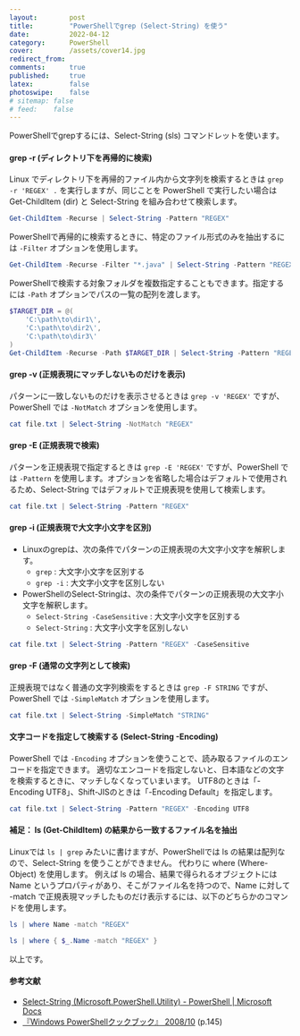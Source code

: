 ```yaml
---
layout:        post
title:         "PowerShellでgrep (Select-String) を使う"
date:          2022-04-12
category:      PowerShell
cover:         /assets/cover14.jpg
redirect_from:
comments:      true
published:     true
latex:         false
photoswipe:    false
# sitemap: false
# feed:    false
---
```


PowerShellでgrepするには、Select-String (sls) コマンドレットを使います。

#### grep -r (ディレクトリ下を再帰的に検索)
Linux でディレクトリ下を再帰的ファイル内から文字列を検索するときは `grep -r 'REGEX' .` を実行しますが、同じことを PowerShell で実行したい場合は Get-ChildItem (dir) と Select-String を組み合わせて検索します。

```ps1
Get-ChildItem -Recurse | Select-String -Pattern "REGEX"
```

PowerShellで再帰的に検索するときに、特定のファイル形式のみを抽出するには `-Filter` オプションを使用します。

```ps1
Get-ChildItem -Recurse -Filter "*.java" | Select-String -Pattern "REGEX"
```

PowerShellで検索する対象フォルダを複数指定することもできます。指定するには `-Path` オプションでパスの一覧の配列を渡します。

```ps1
$TARGET_DIR = @(
    'C:\path\to\dir1\',
    'C:\path\to\dir2\',
    'C:\path\to\dir3\'
)
Get-ChildItem -Recurse -Path $TARGET_DIR | Select-String -Pattern "REGEX"
```

#### grep -v (正規表現にマッチしないものだけを表示)
パターンに一致しないものだけを表示させるときは `grep -v 'REGEX'` ですが、PowerShell では `-NotMatch` オプションを使用します。

```ps1
cat file.txt | Select-String -NotMatch "REGEX"
```

#### grep -E (正規表現で検索)
パターンを正規表現で指定するときは `grep -E 'REGEX'` ですが、PowerShell では `-Pattern` を使用します。オプションを省略した場合はデフォルトで使用されるため、Select-String ではデフォルトで正規表現を使用して検索します。

```ps1
cat file.txt | Select-String -Pattern "REGEX"
```

#### grep -i (正規表現で大文字小文字を区別)
- Linuxのgrepは、次の条件でパターンの正規表現の大文字小文字を解釈します。
    - `grep` : 大文字小文字を区別する
    - `grep -i` : 大文字小文字を区別しない
- PowerShellのSelect-Stringは、次の条件でパターンの正規表現の大文字小文字を解釈します。
    - `Select-String -CaseSensitive` : 大文字小文字を区別する
    - `Select-String` : 大文字小文字を区別しない

```ps1
cat file.txt | Select-String -Pattern "REGEX" -CaseSensitive
```

#### grep -F (通常の文字列として検索)
正規表現ではなく普通の文字列検索をするときは `grep -F STRING` ですが、PowerShell では `-SimpleMatch` オプションを使用します。

```ps1
cat file.txt | Select-String -SimpleMatch "STRING"
```

#### 文字コードを指定して検索する (Select-String -Encoding)
PowerShell では `-Encoding` オプションを使うことで、読み取るファイルのエンコードを指定できます。
適切なエンコードを指定しないと、日本語などの文字を検索するときに、マッチしなくなっていまいます。
UTF8のときは「-Encoding UTF8」、Shift-JISのときは「-Encoding Default」を指定します。
```ps1
cat file.txt | Select-String -Pattern "REGEX" -Encoding UTF8
```

#### 補足： ls (Get-ChildItem) の結果から一致するファイル名を抽出
Linuxでは `ls | grep` みたいに書けますが、PowerShellでは ls の結果は配列なので、Select-String を使うことができません。
代わりに where (Where-Object) を使用します。
例えば ls の場合、結果で得られるオブジェクトには Name というプロパティがあり、そこがファイル名を持つので、Name に対して -match で正規表現マッチしたものだけ表示するには、以下のどちらかのコマンドを使用します。
```ps1
ls | where Name -match "REGEX"

ls | where { $_.Name -match "REGEX" }
```

以上です。

#### 参考文献
- [Select-String (Microsoft.PowerShell.Utility) - PowerShell \| Microsoft Docs](https://docs.microsoft.com/ja-jp/powershell/module/Microsoft.PowerShell.Utility/Select-String?view=powershell-7.2)
- [『Windows PowerShellクックブック』 2008/10](https://amzn.to/3PkOtKf) (p.145)
